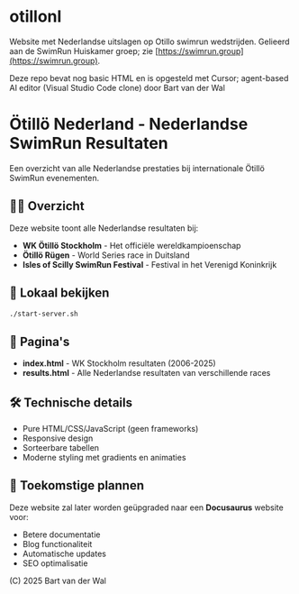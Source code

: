 # otillonl

Website met Nederlandse uitslagen op Otillo swimrun wedstrijden. Gelieerd aan de SwimRun Huiskamer groep; zie [https://swimrun.group](https://swimrun.group).

Deze repo bevat nog basic HTML en is opgesteld met Cursor; agent-based AI editor (Visual Studio Code clone) door Bart van der Wal

# Ötillö Nederland - Nederlandse SwimRun Resultaten

Een overzicht van alle Nederlandse prestaties bij internationale Ötillö SwimRun evenementen.

## 🏊‍♂️ Overzicht

Deze website toont alle Nederlandse resultaten bij:

- **WK Ötillö Stockholm** - Het officiële wereldkampioenschap
- **Ötillö Rügen** - World Series race in Duitsland
- **Isles of Scilly SwimRun Festival** - Festival in het Verenigd Koninkrijk

## 🚀 Lokaal bekijken

```bash
./start-server.sh
```

## 📄 Pagina's

- **index.html** - WK Stockholm resultaten (2006-2025)
- **results.html** - Alle Nederlandse resultaten van verschillende races

## 🛠️ Technische details

- Pure HTML/CSS/JavaScript (geen frameworks)
- Responsive design
- Sorteerbare tabellen
- Moderne styling met gradients en animaties

## 🔮 Toekomstige plannen

Deze website zal later worden geüpgraded naar een **Docusaurus** website voor:

- Betere documentatie
- Blog functionaliteit
- Automatische updates
- SEO optimalisatie

(C) 2025 Bart van der Wal
